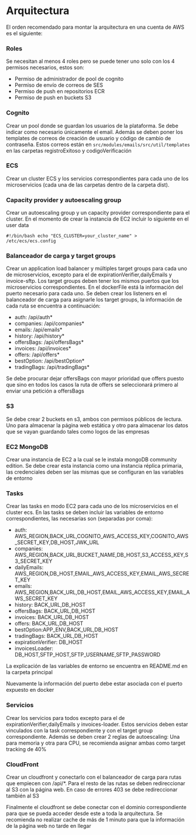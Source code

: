 # Arquitectura

El orden recomendado para montar la arquitectura en una cuenta de AWS es el siguiente:

### Roles

Se necesitan al menos 4 roles pero se puede tener uno solo con los 4 permisos necesarios, estos son:

- Permiso de administrador de pool de cognito
- Permiso de envío de correos de SES
- Permiso de push en repositorios ECR
- Permiso de push en buckets S3

### Cognito

Crear un pool donde se guardan los usuarios de la plataforma. Se debe indicar como necesario únicamente el email. Además se deben poner los templates de correos de creación de usuario y código de cambio de contraseña. Estos correos están en `src/modules/emails/src/util/templates` en las carpetas registroExitoso y codigoVerificación

### ECS

Crear un cluster ECS y los servicios correspondientes para cada uno de los microservicios (cada una de las carpetas dentro de la carpeta dist).

### Capacity provider y autoescaling group

Crear un autoescaling group y un capacity provider correspondiente para el cluster. En el momento de crear la instancia de EC2 incluir lo siguiente en el user data

<code>#!/bin/bash
echo "ECS_CLUSTER=your_cluster_name" > /etc/ecs/ecs.config</code>

### Balanceador de carga y target groups

Crear un application load balancer y múltiples target groups para cada uno de microservicios, excepto para el de expirationVerifier,dailyEmails y invoice-sftp. Los target groups deben tener los mismos puertos que los microservicios correspondientes. En el dockerFile está la información del puerto necesario para cada uno.
Se deben crear los listeners en el balanceador de carga para asignarle los target groups, la información de cada ruta se encuentra a continuación:

- auth: /api/auth\*
- companies: /api/companies\*
- emails: /api/emails\*
- history: /api/history\*
- offersBags: /api/offersBags\*
- invoices: /api/invoices\*
- offers: /api/offers\*
- bestOption: /api/bestOption\*
- tradingBags: /api/tradingBags\*

Se debe procurar dejar offersBags con mayor prioridad que offers puesto que sino en todos los casos la ruta de offers se seleccionará primero al enviar una petición a offersBags

### S3

Se debe crear 2 buckets en s3, ambos con permisos públicos de lectura. Uno para almacenar la página web estática y otro para almacenar los datos que se vayan guardando tales como logos de las empresas

### EC2 MongoDB

Crear una instancia de EC2 a la cual se le instala mongoDB community edition. Se debe crear esta instancia como una instancia réplica primaria, las credenciales deben ser las mismas que se configuran en las variables de entorno

### Tasks

Crear las tasks en modo EC2 para cada uno de los microservicios en el cluster ecs. En las tasks se deben incluir las variables de entorno correspondientes, las necesarias son (separadas por coma):

- auth: AWS_REGION,BACK_URL,COGNITO_AWS_ACCESS_KEY,COGNITO_AWS_SECRET_KEY,DB_HOST,JWK_URL
- companies: AWS_REGION,BACK_URL,BUCKET_NAME,DB_HOST,S3_ACCESS_KEY,S3_SECRET_KEY
- dailyEmails: AWS_REGION,DB_HOST,EMAIL_AWS_ACCESS_KEY,EMAIL_AWS_SECRET_KEY
- emails: AWS_REGION,BACK_URL,DB_HOST,EMAIL_AWS_ACCESS_KEY,EMAIL_AWS_SECRET_KEY
- history: BACK_URL,DB_HOST
- offersBags: BACK_URL,DB_HOST
- invoices: BACK_URL,DB_HOST
- offers: BACK_URL,DB_HOST
- bestOption:APP_ENV,BACK_URL,DB_HOST
- tradingBags: BACK_URL,DB_HOST
- expirationVerifier: DB_HOST
- invoicesLoader: DB_HOST,SFTP_HOST,SFTP_USERNAME,SFTP_PASSWORD

La explicación de las variables de entorno se encuentra en README.md en la carpeta principal

Nuevamente la información del puerto debe estar asociada con el puerto expuesto en docker

### Servicios

Crear los servicios para todos excepto para el de expirationVerifier,dailyEmails y invoices-loader. Estos servicios deben estar vinculados con la task correspondiente y con el target group correspondiente. Además se deben crear 2 reglas de autoescaling: Una para memoria y otra para CPU, se recomienda asignar ambas como target tracking de 40%

### CloudFront

Crear un cloudfront y conectarlo con el balanceador de carga para rutas que empiecen con /api/\*. Para el resto de las rutas se deben redireccionar al S3 con la página web. En caso de errores 403 se debe redireccionar también al S3

Finalmente el cloudfront se debe conectar con el dominio correspondiente para que se pueda acceder desde este a toda la arquitectura. Se recomienda no realizar cache de más de 1 minuto para que la información de la página web no tarde en llegar
